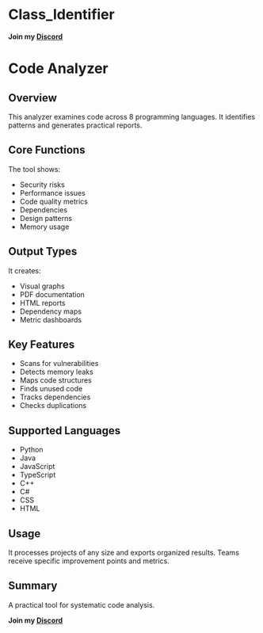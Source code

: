 # Class_Identifier

**Join my [Discord](https://discord.gg/zsGTqgnsmK)**

# Code Analyzer

## Overview
This analyzer examines code across 8 programming languages. It identifies patterns and generates practical reports.

## Core Functions
The tool shows:
- Security risks
- Performance issues 
- Code quality metrics
- Dependencies
- Design patterns
- Memory usage

## Output Types
It creates:
- Visual graphs
- PDF documentation
- HTML reports
- Dependency maps
- Metric dashboards

## Key Features
- Scans for vulnerabilities
- Detects memory leaks
- Maps code structures
- Finds unused code
- Tracks dependencies
- Checks duplications

## Supported Languages
- Python
- Java
- JavaScript
- TypeScript
- C++
- C#
- CSS
- HTML

## Usage
It processes projects of any size and exports organized results. Teams receive specific improvement points and metrics.

## Summary
A practical tool for systematic code analysis.



**Join my [Discord](https://discord.gg/zsGTqgnsmK)**
